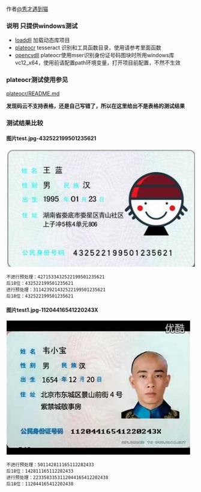 作者[@秀才遇到猫](http://weibo.org/smirklijie)

### 说明  只提供windows测试
+ [loaddll](loaddll) 加载动态库项目
+ [plateocr](plateocr) tesseract 识别和工具函数目录，使用请参考里面函数
+ [opencvdll](opencvdll) plateocr使用mser识别身份证号码图块时所用windows库vc12_x64，使用前请配置path环境变量，打开项目前配置，不然不生效

### plateocr测试使用参见
[plateocr/README.md](plateocr/README.md)

**发现码云不支持表格，还是自己写错了，所以在这里给出不是表格的测试结果**

### 测试结果比较
#### 图片test.jpg-432522199501235621
![测试图片](plateocr/src/test/resources/jpg/test.jpg)
```
不进行预处理：4271533432522199501235621
后18位：432522199501235621 
进行预处理：311423921432522199501235621
后18位：432522199501235621 
```

#### 图片test1.jpg-11204416541220243X
![测试图片](plateocr/src/test/resources/jpg/test1.jpg)
```
不进行预处理：501142811165112282433
后18位：142811165112282433
进行预处理：2233583353112044165412202438
后18位：112044165412202438
```
